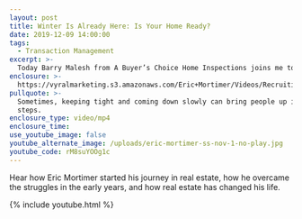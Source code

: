 ```yaml
---
layout: post
title: Winter Is Already Here: Is Your Home Ready?
date: 2019-12-09 14:00:00
tags:
  - Transaction Management
excerpt: >-
  Today Barry Malesh from A Buyer’s Choice Home Inspections joins me to provide you with some tips on how to prepare your home for winter.
enclosure: >-
  https://vyralmarketing.s3.amazonaws.com/Eric+Mortimer/Videos/Recruiting/Dealing+With+Lowball+Offers.mp4
pullquote: >-
  Sometimes, keeping tight and coming down slowly can bring people up in larger
  steps.
enclosure_type: video/mp4
enclosure_time:
use_youtube_image: false
youtube_alternate_image: /uploads/eric-mortimer-ss-nov-1-no-play.jpg
youtube_code: rM8suYOOg1c
---
```


Hear how Eric Mortimer started his journey in real estate, how he overcame the struggles in the early years, and how real estate has changed his life.

{% include youtube.html %}
